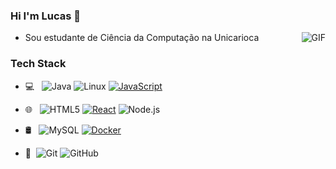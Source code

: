 ### Hi I'm Lucas 👋


<img align="right" alt="GIF" src="https://media.giphy.com/media/836HiJc7pgzy8iNXCn/giphy.gif" />


- Sou estudante de Ciência da Computação na Unicarioca 


###  Tech Stack
- 💻 &#160; ![Java](https://img.shields.io/badge/-Java-333333?style=flat&logo=Java&logoColor=007396)
![Linux](https://img.shields.io/badge/-Linux-333333?style=flat&logo=Linux&logoColor=FCC624)
[![JavaScript](https://img.shields.io/badge/-JavaScript-black?style=flat&logo=javascript&link=https://github.com/BRdhanani)](https://github.com/BRdhanani) 

- 🌐 &#160; ![HTML5](https://img.shields.io/badge/-HTML5-333333?style=flat&logo=HTML5)
[![React](https://img.shields.io/badge/-React-black?style=flat&logo=react&link=https://github.com/BRdhanani)](https://github.com/BRdhanani) 
![Node.js](https://img.shields.io/badge/-Node.js-333333?style=flat&logo=node.js)

- 🛢 &#160; ![MySQL](https://img.shields.io/badge/-MySQL-333333?style=flat&logo=mysql)
[![Docker](https://img.shields.io/badge/-Docker-black?style=flat&logo=docker&link=https://github.com/BRdhanani)](https://github.com/BRdhanani)

- 🔧 &#160;![Git](https://img.shields.io/badge/-Git-333333?style=flat&logo=git)
![GitHub](https://img.shields.io/badge/-GitHub-333333?style=flat&logo=github)






